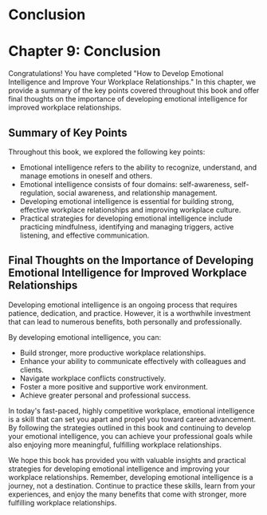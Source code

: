 # Conclusion

Chapter 9: Conclusion
=====================

Congratulations! You have completed "How to Develop Emotional Intelligence and Improve Your Workplace Relationships." In this chapter, we provide a summary of the key points covered throughout this book and offer final thoughts on the importance of developing emotional intelligence for improved workplace relationships.

Summary of Key Points
---------------------

Throughout this book, we explored the following key points:

* Emotional intelligence refers to the ability to recognize, understand, and manage emotions in oneself and others.
* Emotional intelligence consists of four domains: self-awareness, self-regulation, social awareness, and relationship management.
* Developing emotional intelligence is essential for building strong, effective workplace relationships and improving workplace culture.
* Practical strategies for developing emotional intelligence include practicing mindfulness, identifying and managing triggers, active listening, and effective communication.

Final Thoughts on the Importance of Developing Emotional Intelligence for Improved Workplace Relationships
----------------------------------------------------------------------------------------------------------

Developing emotional intelligence is an ongoing process that requires patience, dedication, and practice. However, it is a worthwhile investment that can lead to numerous benefits, both personally and professionally.

By developing emotional intelligence, you can:

* Build stronger, more productive workplace relationships.
* Enhance your ability to communicate effectively with colleagues and clients.
* Navigate workplace conflicts constructively.
* Foster a more positive and supportive work environment.
* Achieve greater personal and professional success.

In today's fast-paced, highly competitive workplace, emotional intelligence is a skill that can set you apart and propel you toward career advancement. By following the strategies outlined in this book and continuing to develop your emotional intelligence, you can achieve your professional goals while also enjoying more meaningful, fulfilling workplace relationships.

We hope this book has provided you with valuable insights and practical strategies for developing emotional intelligence and improving your workplace relationships. Remember, developing emotional intelligence is a journey, not a destination. Continue to practice these skills, learn from your experiences, and enjoy the many benefits that come with stronger, more fulfilling workplace relationships.